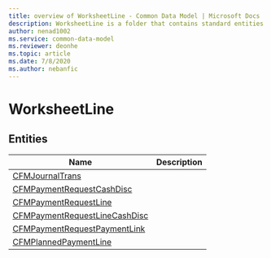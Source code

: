```yaml
---
title: overview of WorksheetLine - Common Data Model | Microsoft Docs
description: WorksheetLine is a folder that contains standard entities related to the Common Data Model.
author: nenad1002
ms.service: common-data-model
ms.reviewer: deonhe
ms.topic: article
ms.date: 7/8/2020
ms.author: nebanfic
---
```


# WorksheetLine


## Entities

|Name|Description|
|---|---|
|[CFMJournalTrans](CFMJournalTrans.md)||
|[CFMPaymentRequestCashDisc](CFMPaymentRequestCashDisc.md)||
|[CFMPaymentRequestLine](CFMPaymentRequestLine.md)||
|[CFMPaymentRequestLineCashDisc](CFMPaymentRequestLineCashDisc.md)||
|[CFMPaymentRequestPaymentLink](CFMPaymentRequestPaymentLink.md)||
|[CFMPlannedPaymentLine](CFMPlannedPaymentLine.md)||
